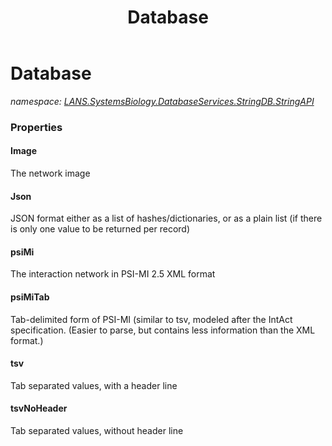 ﻿---
title: Database
---

# Database
_namespace: [LANS.SystemsBiology.DatabaseServices.StringDB.StringAPI](N-LANS.SystemsBiology.DatabaseServices.StringDB.StringAPI.html)_





### Properties

#### Image
The network image
#### Json
JSON format either as a list of hashes/dictionaries, or as a plain list (if there is only one value to be returned per record)
#### psiMi
The interaction network in PSI-MI 2.5 XML format
#### psiMiTab
Tab-delimited form of PSI-MI (similar to tsv, modeled after the IntAct specification. (Easier to parse, but contains less information than the XML format.)
#### tsv
Tab separated values, with a header line
#### tsvNoHeader
Tab separated values, without header line

